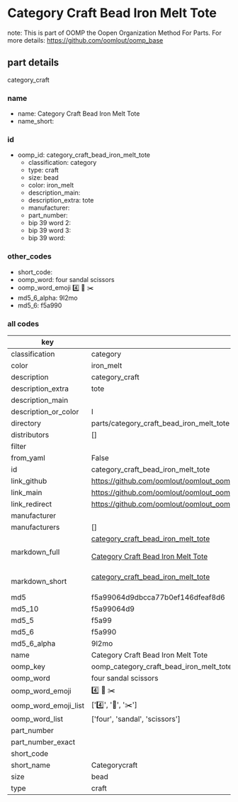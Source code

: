 # Category Craft Bead Iron Melt Tote  

note: This is part of OOMP the Oopen Organization Method For Parts. For more details: https://github.com/oomlout/oomp_base

##  part details
  



category_craft



### name
* name: Category Craft Bead Iron Melt Tote
* name_short: 
### id
* oomp_id: category_craft_bead_iron_melt_tote
  * classification: category
  * type: craft
  * size: bead
  * color: iron_melt
  * description_main: 
  * description_extra: tote
  * manufacturer: 
  * part_number: 
  * bip 39 word 2: 
  * bip 39 word 3: 
  * bip 39 word: 

### other_codes
* short_code: 
* oomp_word: four sandal scissors
* oomp_word_emoji :four: :sandal: :scissors:
* md5_6_alpha: 9l2mo
* md5_6: f5a990









### all codes 
| key | value |  
| --- | --- |  
| classification | category |  
| color | iron_melt |  
| description | category_craft |  
| description_extra | tote |  
| description_main |  |  
| description_or_color | I  |  
| directory | parts/category_craft_bead_iron_melt_tote |  
| distributors | [] |  
| filter |  |  
| from_yaml | False |  
| id | category_craft_bead_iron_melt_tote |  
| link_github | https://github.com/oomlout/oomlout_oomp_version_1_messy/tree/main/parts/category_craft_bead_iron_melt_tote |  
| link_main | https://github.com/oomlout/oomlout_oomp_version_1_messy/tree/main/parts/category_craft_bead_iron_melt_tote |  
| link_redirect | https://github.com/oomlout/oomlout_oomp_version_1_messy/tree/main/parts/category_craft_bead_iron_melt_tote |  
| manufacturer |  |  
| manufacturers | [] |  
| markdown_full | [category_craft_bead_iron_melt_tote](none)<br>[](none)<br>[Category Craft Bead Iron Melt Tote](none)<br><br> |  
| markdown_short | [category_craft_bead_iron_melt_tote](none)<br><br> |  
| md5 | f5a99064d9dbcca77b0ef146dfeaf8d6 |  
| md5_10 | f5a99064d9 |  
| md5_5 | f5a99 |  
| md5_6 | f5a990 |  
| md5_6_alpha | 9l2mo |  
| name | Category Craft Bead Iron Melt Tote |  
| oomp_key | oomp_category_craft_bead_iron_melt_tote |  
| oomp_word | four sandal scissors |  
| oomp_word_emoji | :four: :sandal: :scissors: |  
| oomp_word_emoji_list | [':four:', ':sandal:', ':scissors:'] |  
| oomp_word_list | ['four', 'sandal', 'scissors'] |  
| part_number |  |  
| part_number_exact |  |  
| short_code |  |  
| short_name | Categorycraft |  
| size | bead |  
| type | craft |  

